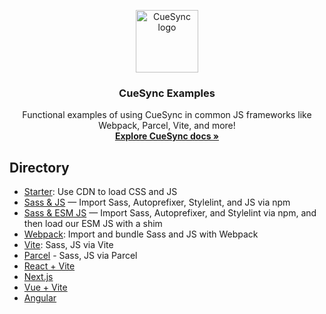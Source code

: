 <p align="center">
  <a href="https://cuesync.github.io/">
    <img src="https://cuesync.github.io/assets/images/CueSyncLogo.png" alt="CueSync logo" width="100" height="100">
  </a>
</p>

<h3 align="center">CueSync Examples</h3>

<p align="center">
  Functional examples of using CueSync in common JS frameworks like Webpack, Parcel, Vite, and more!
  <br>
  <a href="https://cuesync.github.io/"><strong>Explore CueSync docs »</strong></a>
</p>

## Directory

- [Starter](/2.0/starter/): Use CDN to load CSS and JS
- [Sass & JS](/2.0/sass-js/) — Import Sass, Autoprefixer, Stylelint, and JS via npm
- [Sass & ESM JS](/2.0/sass-js-esm/) — Import Sass, Autoprefixer, and Stylelint via npm, and then load our ESM JS with a shim
- [Webpack](/2.0/webpack/): Import and bundle Sass and JS with Webpack
- [Vite](/2.0/vite/): Sass, JS via Vite
- [Parcel](/2.0/parcel/) - Sass, JS via Parcel
- [React + Vite](/2.0/react-vite/)
- [Next.js](/2.0/react-next/)
- [Vue + Vite](/2.0/vue-vite/)
- [Angular](/2.0/cuesync-angular/)
